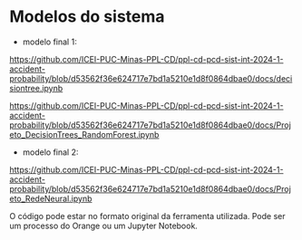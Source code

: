 # Modelos do sistema

* modelo final 1:
  
https://github.com/ICEI-PUC-Minas-PPL-CD/ppl-cd-pcd-sist-int-2024-1-accident-probability/blob/d53562f36e624717e7bd1a5210e1d8f0864dbae0/docs/decisiontree.ipynb

https://github.com/ICEI-PUC-Minas-PPL-CD/ppl-cd-pcd-sist-int-2024-1-accident-probability/blob/d53562f36e624717e7bd1a5210e1d8f0864dbae0/docs/Projeto_DecisionTrees_RandomForest.ipynb
  
* modelo final 2:

https://github.com/ICEI-PUC-Minas-PPL-CD/ppl-cd-pcd-sist-int-2024-1-accident-probability/blob/d53562f36e624717e7bd1a5210e1d8f0864dbae0/docs/Projeto_RedeNeural.ipynb

O código pode estar no formato original da ferramenta utilizada. 
Pode ser um processo do Orange ou um Jupyter Notebook.


